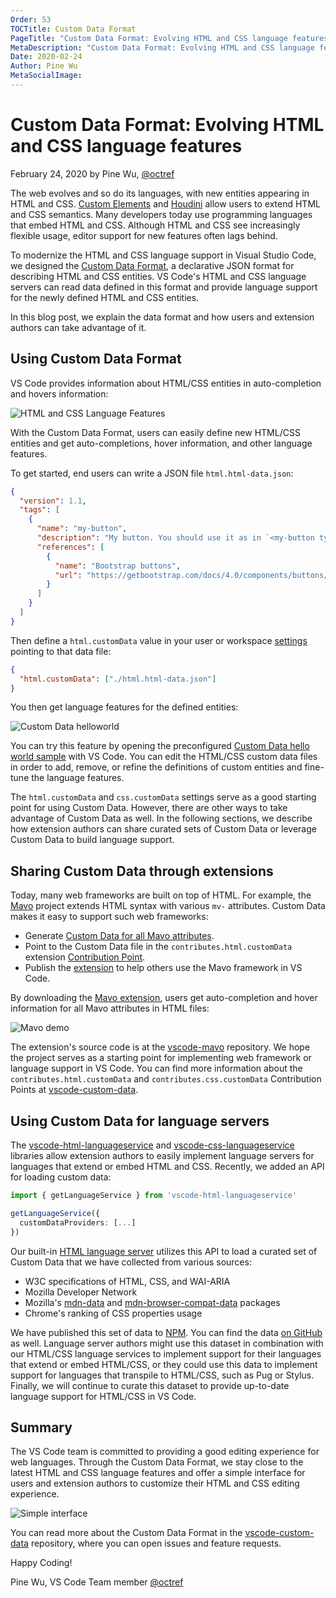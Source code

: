```yaml
---
Order: 53
TOCTitle: Custom Data Format
PageTitle: "Custom Data Format: Evolving HTML and CSS language features"
MetaDescription: "Custom Data Format: Evolving HTML and CSS language features"
Date: 2020-02-24
Author: Pine Wu
MetaSocialImage:
---
```


# Custom Data Format: Evolving HTML and CSS language features

February 24, 2020 by Pine Wu, [@octref](https://github.com/octref)

The web evolves and so do its languages, with new entities appearing in HTML and CSS. [Custom Elements](https://developer.mozilla.org/en-US/docs/Web/Web_Components/Using_custom_elements) and [Houdini](https://developer.mozilla.org/en-US/docs/Web/Houdini) allow users to extend HTML and CSS semantics. Many developers today use programming languages that embed HTML and CSS. Although HTML and CSS see increasingly flexible usage, editor support for new features often lags behind.

To modernize the HTML and CSS language support in Visual Studio Code, we designed the [Custom Data Format](https://github.com/microsoft/vscode-custom-data), a declarative JSON format for describing HTML and CSS entities. VS Code's HTML and CSS language servers can read data defined in this format and provide language support for the newly defined HTML and CSS entities.

In this blog post, we explain the data format and how users and extension authors can take advantage of it.

## Using Custom Data Format

VS Code provides information about HTML/CSS entities in auto-completion and hovers information:

![HTML and CSS Language Features](html-css-language-features.png)

With the Custom Data Format, users can easily define new HTML/CSS entities and get auto-completions, hover information, and other language features.

To get started, end users can write a JSON file `html.html-data.json`:

```json
{
  "version": 1.1,
  "tags": [
    {
      "name": "my-button",
      "description": "My button. You should use it as in `<my-button type='alert'></mybutton>`.",
      "references": [
        {
          "name": "Bootstrap buttons",
          "url": "https://getbootstrap.com/docs/4.0/components/buttons/"
        }
      ]
    }
  ]
}
```

Then define a `html.customData` value in your user or workspace [settings](/docs/getstarted/settings.md) pointing to that data file:

```json
{
  "html.customData": ["./html.html-data.json"]
}
```

You then get language features for the defined entities:

![Custom Data helloworld](custom-data-helloworld.png)

You can try this feature by opening the preconfigured [Custom Data hello world sample](https://github.com/microsoft/vscode-custom-data/tree/master/samples/helloworld) with VS Code. You can edit the HTML/CSS custom data files in order to add, remove, or refine the definitions of custom entities and fine-tune the language features.

The `html.customData` and `css.customData` settings serve as a good starting point for using Custom Data. However, there are other ways to take advantage of Custom Data as well. In the following sections, we describe how extension authors can share curated sets of Custom Data or leverage Custom Data to build language support.

## Sharing Custom Data through extensions

Today, many web frameworks are built on top of HTML. For example, the [Mavo](https://mavo.io) project extends HTML syntax with various `mv-` attributes. Custom Data makes it easy to support such web frameworks:

- Generate [Custom Data for all Mavo attributes](https://github.com/octref/vscode-mavo/blob/master/data/mavo.json).
- Point to the Custom Data file in the `contributes.html.customData` extension [Contribution Point](https://code.visualstudio.com/api/references/contribution-points).
- Publish the [extension](https://marketplace.visualstudio.com/items?itemName=octref.vscode-mavo) to help others use the Mavo framework in VS Code.

By downloading the [Mavo extension](https://marketplace.visualstudio.com/items?itemName=octref.vscode-mavo), users get auto-completion and hover information for all Mavo attributes in HTML files:

![Mavo demo](mavo-demo.gif)

The extension's source code is at the [vscode-mavo](https://github.com/octref/vscode-mavo) repository. We hope the project serves as a starting point for implementing web framework or language support in VS Code. You can find more information about the `contributes.html.customData` and `contributes.css.customData` Contribution Points at [vscode-custom-data](https://github.com/microsoft/vscode-custom-data).

## Using Custom Data for language servers

The [vscode-html-languageservice](https://github.com/Microsoft/vscode-html-languageservice) and [vscode-css-languageservice](https://github.com/Microsoft/vscode-css-languageservice) libraries allow extension authors to easily implement language servers for languages that extend or embed HTML and CSS. Recently, we added an API for loading custom data:

```ts
import { getLanguageService } from 'vscode-html-languageservice'

getLanguageService({
  customDataProviders: [...]
})
```

Our built-in [HTML language server](https://github.com/microsoft/vscode/tree/master/extensions/html-language-features) utilizes this API to load a curated set of Custom Data that we have collected from various sources:

- W3C specifications of HTML, CSS, and WAI-ARIA
- Mozilla Developer Network
- Mozilla's [mdn-data](https://github.com/mdn/data) and [mdn-browser-compat-data](https://github.com/mdn/browser-compat-data) packages
- Chrome's ranking of CSS properties usage

We have published this set of data to [NPM](https://www.npmjs.com/package/vscode-web-custom-data). You can find the data [on GitHub](https://github.com/microsoft/vscode-custom-data/tree/master/web-data) as well. Language server authors might use this dataset in combination with our HTML/CSS language services to implement support for their languages that extend or embed HTML/CSS, or they could use this data to implement support for languages that transpile to HTML/CSS, such as Pug or Stylus. Finally, we will continue to curate this dataset to provide up-to-date language support for HTML/CSS in VS Code.

## Summary

The VS Code team is committed to providing a good editing experience for web languages. Through the Custom Data Format, we stay close to the latest HTML and CSS language features and offer a simple interface for users and extension authors to customize their HTML and CSS editing experience.

![Simple interface](simple-interface.png)

You can read more about the Custom Data Format in the [vscode-custom-data](https://github.com/microsoft/vscode-custom-data) repository, where you can open issues and feature requests.

Happy Coding!

Pine Wu, VS Code Team member [@octref](https://github.com/octref)
